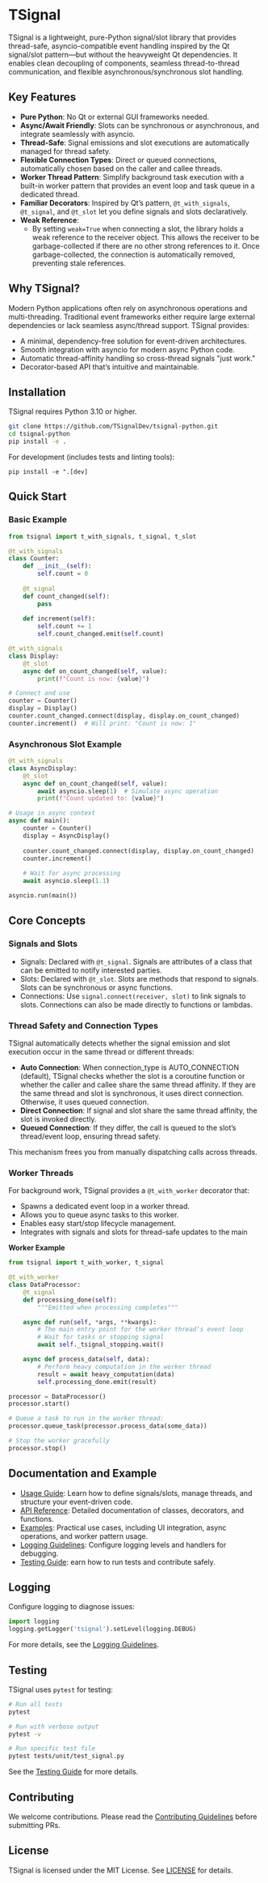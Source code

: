 # TSignal

TSignal is a lightweight, pure-Python signal/slot library that provides thread-safe, asyncio-compatible event handling inspired by the Qt signal/slot pattern—but without the heavyweight Qt dependencies. It enables clean decoupling of components, seamless thread-to-thread communication, and flexible asynchronous/synchronous slot handling.

## Key Features

- **Pure Python**: No Qt or external GUI frameworks needed.
- **Async/Await Friendly**: Slots can be synchronous or asynchronous, and integrate seamlessly with asyncio.
- **Thread-Safe**: Signal emissions and slot executions are automatically managed for thread safety.
- **Flexible Connection Types**: Direct or queued connections, automatically chosen based on the caller and callee threads.
- **Worker Thread Pattern**: Simplify background task execution with a built-in worker pattern that provides an event loop and task queue in a dedicated thread.
- **Familiar Decorators**: Inspired by Qt’s pattern, `@t_with_signals`, `@t_signal`, and `@t_slot` let you define signals and slots declaratively.
- **Weak Reference**: 
  - By setting `weak=True` when connecting a slot, the library holds a weak reference to the receiver object. This allows the receiver to be garbage-collected if there are no other strong references to it. Once garbage-collected, the connection is automatically removed, preventing stale references.

## Why TSignal?

Modern Python applications often rely on asynchronous operations and multi-threading. Traditional event frameworks either require large external dependencies or lack seamless async/thread support. TSignal provides:

- A minimal, dependency-free solution for event-driven architectures.
- Smooth integration with asyncio for modern async Python code.
- Automatic thread-affinity handling so cross-thread signals "just work."
- Decorator-based API that’s intuitive and maintainable.

## Installation

TSignal requires Python 3.10 or higher.

```bash
git clone https://github.com/TSignalDev/tsignal-python.git
cd tsignal-python
pip install -e .
```

For development (includes tests and linting tools):
```
pip install -e ".[dev]
```

## Quick Start

### Basic Example
```python
from tsignal import t_with_signals, t_signal, t_slot

@t_with_signals
class Counter:
    def __init__(self):
        self.count = 0
    
    @t_signal
    def count_changed(self):
        pass
    
    def increment(self):
        self.count += 1
        self.count_changed.emit(self.count)

@t_with_signals
class Display:
    @t_slot
    async def on_count_changed(self, value):
        print(f"Count is now: {value}")

# Connect and use
counter = Counter()
display = Display()
counter.count_changed.connect(display, display.on_count_changed)
counter.increment()  # Will print: "Count is now: 1"
```

### Asynchronous Slot Example
```python
@t_with_signals
class AsyncDisplay:
    @t_slot
    async def on_count_changed(self, value):
        await asyncio.sleep(1)  # Simulate async operation
        print(f"Count updated to: {value}")

# Usage in async context
async def main():
    counter = Counter()
    display = AsyncDisplay()
    
    counter.count_changed.connect(display, display.on_count_changed)
    counter.increment()
    
    # Wait for async processing
    await asyncio.sleep(1.1)

asyncio.run(main())
```

## Core Concepts

### Signals and Slots
- Signals: Declared with `@t_signal`. Signals are attributes of a class that can be emitted to notify interested parties.
- Slots: Declared with `@t_slot`. Slots are methods that respond to signals. Slots can be synchronous or async functions.
- Connections: Use `signal.connect(receiver, slot)` to link signals to slots. Connections can also be made directly to functions or lambdas.

### Thread Safety and Connection Types
TSignal automatically detects whether the signal emission and slot execution occur in the same thread or different threads:

- **Auto Connection**: When connection_type is AUTO_CONNECTION (default), TSignal checks whether the slot is a coroutine function or whether the caller and callee share the same thread affinity. If they are the same thread and slot is synchronous, it uses direct connection. Otherwise, it uses queued connection.
- **Direct Connection**: If signal and slot share the same thread affinity, the slot is invoked directly.
- **Queued Connection**: If they differ, the call is queued to the slot’s thread/event loop, ensuring thread safety.

This mechanism frees you from manually dispatching calls across threads.

### Worker Threads
For background work, TSignal provides a `@t_with_worker` decorator that:

- Spawns a dedicated event loop in a worker thread.
- Allows you to queue async tasks to this worker.
- Enables easy start/stop lifecycle management.
- Integrates with signals and slots for thread-safe updates to the main 

**Worker Example**
```python
from tsignal import t_with_worker, t_signal

@t_with_worker
class DataProcessor:
    @t_signal
    def processing_done(self):
        """Emitted when processing completes"""

    async def run(self, *args, **kwargs):
        # The main entry point for the worker thread’s event loop
        # Wait for tasks or stopping signal
        await self._tsignal_stopping.wait()

    async def process_data(self, data):
        # Perform heavy computation in the worker thread
        result = await heavy_computation(data)
        self.processing_done.emit(result)

processor = DataProcessor()
processor.start()

# Queue a task to run in the worker thread:
processor.queue_task(processor.process_data(some_data))

# Stop the worker gracefully
processor.stop()
```

## Documentation and Example
- [Usage Guide](https://github.com/TSignalDev/tsignal-python/blob/main/docs/usage.md): Learn how to define signals/slots, manage threads, and structure your event-driven code.
- [API Reference](https://github.com/TSignalDev/tsignal-python/blob/main/docs/api.md): Detailed documentation of classes, decorators, and functions.
- [Examples](https://github.com/TSignalDev/tsignal-python/blob/main/docs/examples.md): Practical use cases, including UI integration, async operations, and worker pattern usage.
- [Logging Guidelines](https://github.com/TSignalDev/tsignal-python/blob/main/docs/logging.md): Configure logging levels and handlers for debugging.
- [Testing Guide](https://github.com/TSignalDev/tsignal-python/blob/main/docs/testing.md): earn how to run tests and contribute safely.

## Logging
Configure logging to diagnose issues:

```python
import logging
logging.getLogger('tsignal').setLevel(logging.DEBUG)
```

For more details, see the [Logging Guidelines](https://github.com/TSignalDev/tsignal-python/blob/main/docs/logging.md).

## Testing

TSignal uses `pytest` for testing:

```bash
# Run all tests
pytest

# Run with verbose output
pytest -v

# Run specific test file
pytest tests/unit/test_signal.py
```

See the [Testing Guide](https://github.com/TSignalDev/tsignal-python/blob/main/docs/testing.md) for more details.

## Contributing
We welcome contributions. Please read the [Contributing Guidelines](https://github.com/TSignalDev/tsignal-python/blob/main/CONTRIBUTING.md) before submitting PRs.

## License
TSignal is licensed under the MIT License. See [LICENSE](https://github.com/TSignalDev/tsignal-python/blob/main/LICENSE) for details.
